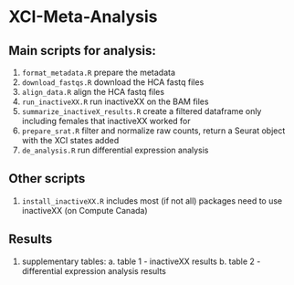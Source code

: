 # XCI-Meta-Analysis

## Main scripts for analysis:
1. `format_metadata.R` prepare the metadata
2. `download_fastqs.R` download the HCA fastq files
3. `align_data.R` align the HCA fastq files
4. `run_inactiveXX.R` run inactiveXX on the BAM files
5. `summarize_inactiveX_results.R` create a filtered dataframe only including females that inactiveXX worked for
6. `prepare_srat.R` filter and normalize raw counts, return a Seurat object with the XCI states added
7. `de_analysis.R` run differential expression analysis

## Other scripts
1. `install_inactiveXX.R` includes most (if not all) packages need to use inactiveXX (on Compute Canada)

## Results
1. supplementary tables:
    a. table 1 - inactiveXX results
    b. table 2 - differential expression analysis results

